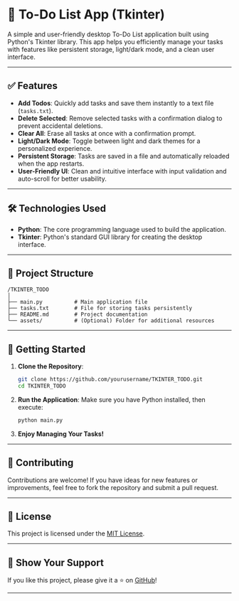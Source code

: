 # 📝 To-Do List App (Tkinter)

A simple and user-friendly desktop To-Do List application built using Python's Tkinter library. This app helps you efficiently manage your tasks with features like persistent storage, light/dark mode, and a clean user interface.

---

## ✅ Features

- **Add Todos**: Quickly add tasks and save them instantly to a text file (`tasks.txt`).
- **Delete Selected**: Remove selected tasks with a confirmation dialog to prevent accidental deletions.
- **Clear All**: Erase all tasks at once with a confirmation prompt.
- **Light/Dark Mode**: Toggle between light and dark themes for a personalized experience.
- **Persistent Storage**: Tasks are saved in a file and automatically reloaded when the app restarts.
- **User-Friendly UI**: Clean and intuitive interface with input validation and auto-scroll for better usability.

---

## 🛠 Technologies Used

- **Python**: The core programming language used to build the application.
- **Tkinter**: Python's standard GUI library for creating the desktop interface.

---

## 📂 Project Structure

```
/TKINTER_TODO
│
├── main.py          # Main application file
├── tasks.txt        # File for storing tasks persistently
├── README.md        # Project documentation
└── assets/          # (Optional) Folder for additional resources
```

---

## 🚀 Getting Started

1. **Clone the Repository**:

   ```bash
   git clone https://github.com/yourusername/TKINTER_TODO.git
   cd TKINTER_TODO
   ```

2. **Run the Application**:
   Make sure you have Python installed, then execute:

   ```bash
   python main.py
   ```

3. **Enjoy Managing Your Tasks!**

---

## 🤝 Contributing

Contributions are welcome! If you have ideas for new features or improvements, feel free to fork the repository and submit a pull request.

---

## 📜 License

This project is licensed under the [MIT License](LICENSE).

---

## 🌟 Show Your Support

If you like this project, please give it a ⭐ on [GitHub](https://github.com/yourusername/TKINTER_TODO)!

---
